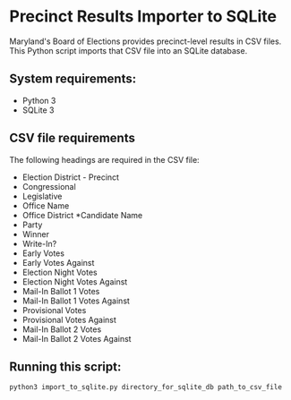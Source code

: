 # Precinct Results Importer to SQLite

Maryland's Board of Elections provides precinct-level results in CSV files. This Python script imports that CSV file into an SQLite database.

## System requirements:
* Python 3
* SQLite 3

## CSV file requirements
The following headings are required in the CSV file:
* Election District - Precinct
* Congressional
* Legislative
* Office Name
* Office District
*Candidate Name
* Party
* Winner
* Write-In?
* Early Votes
* Early Votes Against
* Election Night Votes
* Election Night Votes Against
* Mail-In Ballot 1 Votes
* Mail-In Ballot 1 Votes Against
* Provisional Votes
* Provisional Votes Against
* Mail-In Ballot 2 Votes
* Mail-In Ballot 2 Votes Against


## Running this script:
`python3 import_to_sqlite.py directory_for_sqlite_db path_to_csv_file`